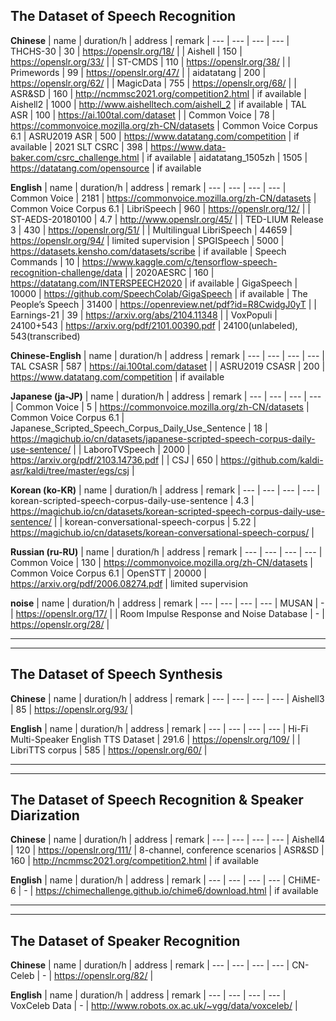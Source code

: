 ## The Dataset of Speech Recognition

**Chinese**
| name | duration/h | address | remark
| --- | --- | --- | ---
| THCHS-30 | 30 | https://openslr.org/18/ |
| Aishell | 150 | https://openslr.org/33/ |
| ST-CMDS | 110 | https://openslr.org/38/ |
| Primewords | 99 | https://openslr.org/47/ |
| aidatatang | 200 | https://openslr.org/62/ |
| MagicData | 755 | https://openslr.org/68/ |
| ASR&SD | 160 | http://ncmmsc2021.org/competition2.html | if available
| Aishell2 | 1000 | http://www.aishelltech.com/aishell_2 | if available
| TAL ASR | 100 | https://ai.100tal.com/dataset |
| Common Voice | 78 | https://commonvoice.mozilla.org/zh-CN/datasets | Common Voice Corpus 6.1 
| ASRU2019 ASR | 500 | https://www.datatang.com/competition | if available
| 2021 SLT CSRC | 398 | https://www.data-baker.com/csrc_challenge.html | if available
| aidatatang_1505zh | 1505 | https://datatang.com/opensource | if available

**English**
| name | duration/h | address | remark
| --- | --- | --- | ---
| Common Voice | 2181 | https://commonvoice.mozilla.org/zh-CN/datasets | Common Voice Corpus 6.1 
| LibriSpeech | 960 | https://openslr.org/12/ | 
| ST-AEDS-20180100 | 4.7 | http://www.openslr.org/45/ |
| TED-LIUM Release 3 | 430 | https://openslr.org/51/ |
| Multilingual LibriSpeech | 44659 | https://openslr.org/94/ | limited supervision
| SPGISpeech | 5000 | https://datasets.kensho.com/datasets/scribe | if available
| Speech Commands | 10 | https://www.kaggle.com/c/tensorflow-speech-recognition-challenge/data | 
| 2020AESRC | 160 | https://datatang.com/INTERSPEECH2020 | if available
| GigaSpeech | 10000 | https://github.com/SpeechColab/GigaSpeech | if available
| The People’s Speech | 31400 | https://openreview.net/pdf?id=R8CwidgJ0yT |
| Earnings-21 | 39 | https://arxiv.org/abs/2104.11348 | 
| VoxPopuli | 24100+543 | https://arxiv.org/pdf/2101.00390.pdf | 24100(unlabeled), 543(transcribed)

**Chinese-English**
| name | duration/h | address | remark
| --- | --- | --- | --- 
| TAL CSASR | 587 | https://ai.100tal.com/dataset |
| ASRU2019 CSASR | 200 | https://www.datatang.com/competition | if available

**Japanese (ja-JP)**
| name | duration/h | address | remark
| --- | --- | --- | ---
| Common Voice | 5 | https://commonvoice.mozilla.org/zh-CN/datasets | Common Voice Corpus 6.1 
| Japanese_Scripted_Speech_Corpus_Daily_Use_Sentence | 18 | https://magichub.io/cn/datasets/japanese-scripted-speech-corpus-daily-use-sentence/ | 
| LaboroTVSpeech | 2000 | https://arxiv.org/pdf/2103.14736.pdf | 
| CSJ | 650 | https://github.com/kaldi-asr/kaldi/tree/master/egs/csj |

**Korean (ko-KR)**
| name | duration/h | address | remark
| --- | --- | --- | ---
| korean-scripted-speech-corpus-daily-use-sentence | 4.3 | https://magichub.io/cn/datasets/korean-scripted-speech-corpus-daily-use-sentence/ | 
| korean-conversational-speech-corpus | 5.22 | https://magichub.io/cn/datasets/korean-conversational-speech-corpus/ |

**Russian (ru-RU)**
| name | duration/h | address | remark
| --- | --- | --- | ---
| Common Voice | 130 | https://commonvoice.mozilla.org/zh-CN/datasets | Common Voice Corpus 6.1 
| OpenSTT | 20000 | https://arxiv.org/pdf/2006.08274.pdf | limited supervision

**noise**
| name | duration/h | address | remark
| --- | --- | --- | ---
| MUSAN | - | https://openslr.org/17/ |
| Room Impulse Response and Noise Database | - | https://openslr.org/28/ | 

---------------------------------------------------------------------------------------------------------------------
---------------------------------------------------------------------------------------------------------------------

## The Dataset of Speech Synthesis

**Chinese**
| name | duration/h | address | remark
| --- | --- | --- | ---
| Aishell3 | 85 | https://openslr.org/93/ | 

**English**
| name | duration/h | address | remark
| --- | --- | --- | ---
| Hi-Fi Multi-Speaker English TTS Dataset | 291.6 | https://openslr.org/109/ | 
| LibriTTS corpus | 585 | https://openslr.org/60/ | 

---------------------------------------------------------------------------------------------------------------------
---------------------------------------------------------------------------------------------------------------------

## The Dataset of Speech Recognition & Speaker Diarization
**Chinese**
| name | duration/h | address | remark
| --- | --- | --- | ---
| Aishell4 | 120 | https://openslr.org/111/ | 8-channel, conference scenarios
| ASR&SD | 160 | http://ncmmsc2021.org/competition2.html | if available

**English**
| name | duration/h | address | remark
| --- | --- | --- | ---
| CHiME-6 | - | https://chimechallenge.github.io/chime6/download.html | if available

---------------------------------------------------------------------------------------------------------------------
---------------------------------------------------------------------------------------------------------------------

## The Dataset of Speaker Recognition
**Chinese**
| name | duration/h | address | remark
| --- | --- | --- | ---
| CN-Celeb | - | https://openslr.org/82/ |

**English**
| name | duration/h | address | remark
| --- | --- | --- | ---
| VoxCeleb Data | - | http://www.robots.ox.ac.uk/~vgg/data/voxceleb/ |
